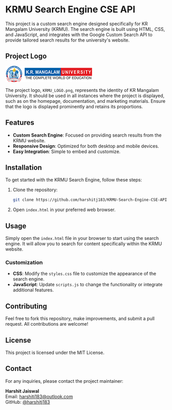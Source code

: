 # KRMU Search Engine CSE API

This project is a custom search engine designed specifically for KR Mangalam University (KRMU). The search engine is built using HTML, CSS, and JavaScript, and integrates with the Google Custom Search API to provide tailored search results for the university's website.

## Project Logo

![KRMU Logo](KRMU_LOGO.png)

The project logo, `KRMU_LOGO.png`, represents the identity of KR Mangalam University. It should be used in all instances where the project is displayed, such as on the homepage, documentation, and marketing materials. Ensure that the logo is displayed prominently and retains its proportions.

## Features

- **Custom Search Engine**: Focused on providing search results from the KRMU website.
- **Responsive Design**: Optimized for both desktop and mobile devices.
- **Easy Integration**: Simple to embed and customize.

## Installation

To get started with the KRMU Search Engine, follow these steps:

1. Clone the repository:
    ```bash
    git clone https://github.com/harshitj183/KRMU-Search-Engine-CSE-API.WEB.git
    ```
2. Open `index.html` in your preferred web browser.

## Usage

Simply open the `index.html` file in your browser to start using the search engine. It will allow you to search for content specifically within the KRMU website.

### Customization

- **CSS**: Modify the `styles.css` file to customize the appearance of the search engine.
- **JavaScript**: Update `scripts.js` to change the functionality or integrate additional features.

## Contributing

Feel free to fork this repository, make improvements, and submit a pull request. All contributions are welcome!

## License

This project is licensed under the MIT License.

## Contact

For any inquiries, please contact the project maintainer:

**Harshit Jaiswal**  
Email: [harshitj183@outlook.com](mailto:harshitj183@outlook.com)  
GitHub: [@harshitj183](https://github.com/harshitj183)
